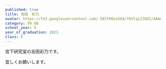 ```yaml
---
published: true
title: 吉田　彩乃
avatar: https://lh3.googleusercontent.com/-58lFH0ze5EA/YGVlqi2JbDI/AAAAAAAAUng/QnSbQDQUkkkBOSsjtZJy8RpX0l8av_uaACE0YBhgLKroEAL1Ocqx_G-6TeUw-s7kVWIY5ZYAnnehDS8zjwa7uMnTlPFnLEWfIge03wCy7KkA8RBYjdjh6VSU4b3r9u4xtqZ0BsGoIUdurWpwtqS_-1yYrQq0wcpcH8Woz8oyD2XrwU4TihKONmUeOm798OLYpnK6wfMFv8jtZM-wqRXsc4USxIQtxerJr7fs0a1iqbXVxYOvTQirFSIeAlO1qTrgRSWIFbirVxQPsgCIGgzaBN6naKtFmtUTksaUFml8U0Q8To0JDw7RHJFuT6VKRzLJKyyHpWrICcuAqIbihNGRZw6nkSfib_d2As6211E8OIWFBoJ7dAgZIr_bA2SGspjVQbVyQEP0t40G3yEr9iQc61YX6I7PQDoP_zc5yQRrW5G5A0PD-nqfc_izIpzflpG-ZQ0pITdVSK7nV3fCTL5qbG2-xzt937JTCJuOpyH2gv2H8Vh6ZX6UCIKgJ43zsLitrXMafCoZ-rSLDv0zG3mH-eLIein4omjPLupjoFYl7jTf_4UW_CqFaTWZF0xB5nf0KPmiPjlTgBR0kSSHJGBFklgyquQlbjikuh9nvXkS_JrA77DLqmvs0iOmT6GhByGi0eBSmwVuPTHDtOphiMk_d-cpdMfIFsQXp7iVP1vrND9IZHEMAuSVI6vm7j2jWTrMGXRUi_vyV0VBRf7oWPQJf96QIGlxtWhLDZ_NyDw-7IapP8WxEWvtq_wLsBwrIj0lIo0W40LIqM2zxtgDtiQFxnyM_cTHu15L1-l5MMJPPlYMG/A0421243-98D5-40AE-93AB-620967864DF5.jpg
category: 99_OB
school_year: 4
year_of_graduation: 2021
class: 6
---
```

宮下研究室の吉田彩乃です。

宜しくお願いします。
